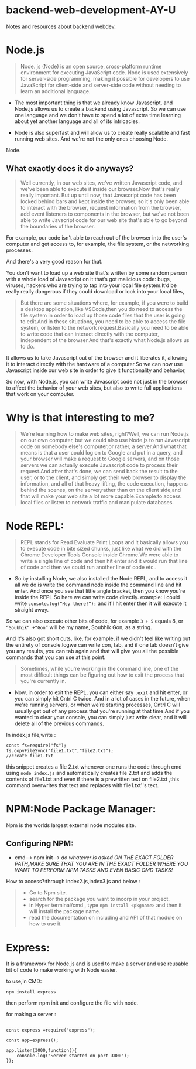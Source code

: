 # backend-web-development-AY-U
Notes and resources about backend webdev.


# Node.js
> Node. js (Node) is an open source, cross-platform runtime environment for executing JavaScript code. Node is used extensively for server-side programming, making it possible for developers to use JavaScript for client-side and server-side code without needing to learn an additional language.
- The most important thing is that we already know Javascript, and Node.js allows us to create a backend using Javascript. So we can use one language and we don't have to spend a lot of extra time learning about yet another language and all of its intricacies.

- Node is also superfast and will allow us to create really scalable and fast running web sites. And we're not the only ones choosing Node.

Node.

## What exactly does it do anyways?

> Well currently, in our web sites, we've written Javascript code, and we've been able to execute it inside our browser.Now that's really really important.
But up until now, that Javascript code has been locked behind bars and kept inside the browser, so it's only been able to interact with the browser, request information from the browser, add event listeners to components in the browser, but we've not been able to write Javscript code for our web site that's able to go beyond the boundaries of the browser.

For example, our code isn't able to reach out of the browser into the user's computer and get access to, for example, the file system, or the networking processes.

And there's a very good reason for that.

You don't want to load up a web site that's written by some random person with a whole load of Javascript on it that’s got malicious code: bugs, viruses, hackers who are trying to tap into your local file system.It’d be really really dangerous if they could download or look into your local files,

> But there are some situations where, for example, if you were to build a desktop application, like VSCode,then you do need to access the file system in order to load up those code files that the user is going to edit.And in these situations, you need to be able to access the file system, or listen to the network request.Basically you need to be able to write code that can interact directly with the computer, independent of the browser.And that's exactly what Node.js allows us to do.

It allows us to take Javascript out of the browser and it liberates it, allowing it to interact directly with the hardware of a computer.So we can now use Javascript inside our web site in order to give it functionality and behavior,

So now, with Node.js, you can write Javascript code not just in the browser to affect the behavior of your web sites, but also to write full applications that work on your computer.

# Why is that interesting to me?

>  We're learning how to make web sites, right?Well, we can run Node.js on our own computer, but we could also use Node.js to run Javascript code on somebody else's computer,or rather, a server.And what that means is that a user could log on to Google and put in a query, and your browser will make a request to Google servers, and on those servers we can actually execute Javascript code to process their request.And after that's done, we can send back the result to the user, or to the client, and simply get their web browser to display the information, and all of that heavy lifting, the code execution, happens behind the scenes, on the server,rather than on the client side,and that will make your web site a lot more capable.Example:to access local files or listen to network traffic and manipulate databases.


# Node REPL:

> REPL stands for Read Evaluate Print Loops and it basically allows you to execute code in bite sized chunks, just like what we did with the Chrome Developer Tools Console inside Chrome.We were able to write a single line of code and then hit enter and it would run that line of code and then we could run another line of code etc..

- So by installing Node, we also installed the Node REPL, and to access it all we do is write the command node inside the command line and hit enter.
And once you see that little angle bracket, then you know you're inside the REPL.So here we can write code directly. example: I could write ```console.log(“Hey there!”);``` and if I hit enter then it will execute it straight away.

So we can also execute other bits of code, for example `3 + 5` equals 8, or `“Soubhik“ +“Gon”` will be my name, Soubhik Gon, as a string.


And it's also got short cuts, like, for example, if we didn't feel like writing out the entirety of console.logwe can write con, tab, and if one tab doesn't give you any results, you can tab again and that will give you all the possible commands that you can use at this point.


> Sometimes, while you're working in the command line, one of the most difficult things can be figuring out how to exit the process that you're currently in.
- Now, in order to exit the REPL, you can either say `.exit` and hit enter, or you can simply hit Cntrl C twice. And in a lot of cases in the future, when we're running servers, or when we’re starting processes, Cntrl C will usually get out of any process that you're running at that time.And if you wanted to clear your console, you can simply just write clear, and it will delete all of the previous commands.


In index.js file,write :
```
const fs=require("fs");
fs.copyFileSync("file1.txt","file2.txt");
//create file1.txt
```
this snippet creates a file 2.txt whenever one runs the code through cmd using ```node index.js``` and automatically creates file 2.txt and adds the contents of file1.txt and even if there is a prewritten text on file2.txt ,this command overwrites that text and replaces with file1.txt''s text.



# NPM:Node Package Manager:

Npm is the worlds largest external node modules site.

## Configuring NPM:
-  cmd--> npm init--> *_do whatever is asked ON THE EXACT FOLDER PATH,MAKE SURE THAT YOU ARE IN THE EXACT FOLDER WHERE YOU WANT TO PERFORM NPM TASKS AND EVEN BASIC CMD TASKS!_*

How to access?:through index2.js,index3.js and below :

> - Go to Npm site.
> - search for the package you want to incorp in your project.
> - in Hyper terminal/cmd , type `npm install <pkgname>` and then it will install the package name.
> - read the documentation on including and API of that module on how to use it.

# Express:
 It is a framework for Node.js and is used to make a server and use reusable bit of code to make working with Node easier.

 to use,in CMD:

```
npm install express

```

then perform npm init and configure the file with node.

for making a server :

```

const express =require("express");

const app=express();

app.listen(3000,function(){
    console.log("Server started on port 3000");
});


```